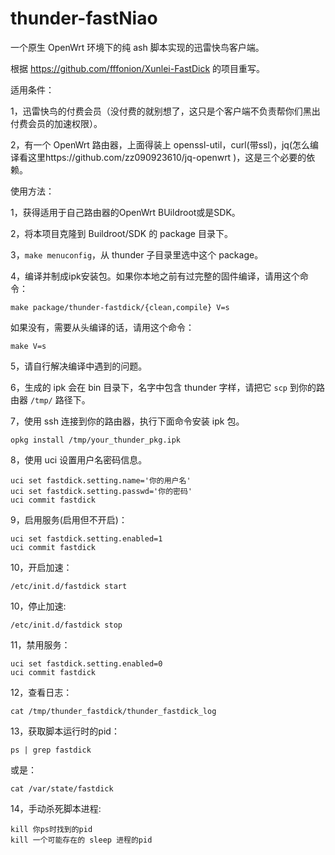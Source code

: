 # thunder-fastNiao
一个原生 OpenWrt 环境下的纯 ash 脚本实现的迅雷快鸟客户端。

根据 https://github.com/fffonion/Xunlei-FastDick 的项目重写。

适用条件：

1，迅雷快鸟的付费会员（没付费的就别想了，这只是个客户端不负责帮你们黑出付费会员的加速权限）。

2，有一个 OpenWrt 路由器，上面得装上 openssl-util，curl(带ssl)，jq(怎么编译看这里https://github.com/zz090923610/jq-openwrt )，这是三个必要的依赖。

使用方法：

1，获得适用于自己路由器的OpenWrt BUildroot或是SDK。

2，将本项目克隆到 Buildroot/SDK 的 package 目录下。

3，`make menuconfig`，从 thunder 子目录里选中这个 package。

4，编译并制成ipk安装包。如果你本地之前有过完整的固件编译，请用这个命令：

    make package/thunder-fastdick/{clean,compile} V=s
    
如果没有，需要从头编译的话，请用这个命令：

    make V=s
   
5，请自行解决编译中遇到的问题。

6，生成的 ipk 会在 bin 目录下，名字中包含 thunder 字样，请把它 `scp` 到你的路由器 `/tmp/` 路径下。

7，使用 ssh 连接到你的路由器，执行下面命令安装 ipk 包。

    opkg install /tmp/your_thunder_pkg.ipk
    
8，使用 uci 设置用户名密码信息。

    uci set fastdick.setting.name='你的用户名'
    uci set fastdick.setting.passwd='你的密码'
    uci commit fastdick
    
9，启用服务(启用但不开启)：
  
    uci set fastdick.setting.enabled=1
    uci commit fastdick

10，开启加速：

    /etc/init.d/fastdick start
  
10，停止加速:
  
    /etc/init.d/fastdick stop

11，禁用服务：
  
    uci set fastdick.setting.enabled=0
    uci commit fastdick
  
12，查看日志：
 
    cat /tmp/thunder_fastdick/thunder_fastdick_log 
  
13，获取脚本运行时的pid：

    ps | grep fastdick
或是：

    cat /var/state/fastdick
14，手动杀死脚本进程:

    kill 你ps时找到的pid
    kill 一个可能存在的 sleep 进程的pid






